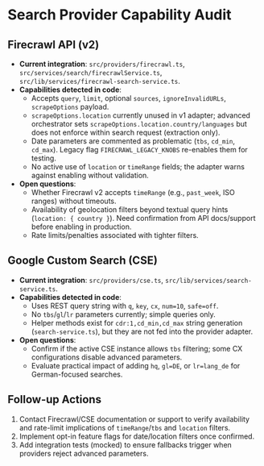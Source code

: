 # Search Provider Capability Audit

## Firecrawl API (v2)

- **Current integration**: `src/providers/firecrawl.ts`, `src/services/search/firecrawlService.ts`, `src/lib/services/firecrawl-search-service.ts`.
- **Capabilities detected in code**:
  - Accepts `query`, `limit`, optional `sources`, `ignoreInvalidURLs`, `scrapeOptions` payload.
  - `scrapeOptions.location` currently unused in v1 adapter; advanced orchestrator sets `scrapeOptions.location.country/languages` but does not enforce within search request (extraction only).
  - Date parameters are commented as problematic (`tbs`, `cd_min`, `cd_max`). Legacy flag `FIRECRAWL_LEGACY_KNOBS` re-enables them for testing.
  - No active use of `location` or `timeRange` fields; the adapter warns against enabling without validation.
- **Open questions**:
  - Whether Firecrawl v2 accepts `timeRange` (e.g., `past_week`, ISO ranges) without timeouts.
  - Availability of geolocation filters beyond textual query hints (`location: { country }`). Need confirmation from API docs/support before enabling in production.
  - Rate limits/penalties associated with tighter filters.

## Google Custom Search (CSE)

- **Current integration**: `src/providers/cse.ts`, `src/lib/services/search-service.ts`.
- **Capabilities detected in code**:
  - Uses REST query string with `q`, `key`, `cx`, `num=10`, `safe=off`.
  - No `tbs`/`gl`/`lr` parameters currently; simple queries only.
  - Helper methods exist for `cdr:1,cd_min,cd_max` string generation (`search-service.ts`), but they are not fed into the provider adapter.
- **Open questions**:
  - Confirm if the active CSE instance allows `tbs` filtering; some CX configurations disable advanced parameters.
  - Evaluate practical impact of adding `hq`, `gl=DE`, or `lr=lang_de` for German-focused searches.

## Follow-up Actions

1. Contact Firecrawl/CSE documentation or support to verify availability and rate-limit implications of `timeRange`/`tbs` and `location` filters.
2. Implement opt-in feature flags for date/location filters once confirmed.
3. Add integration tests (mocked) to ensure fallbacks trigger when providers reject advanced parameters.


